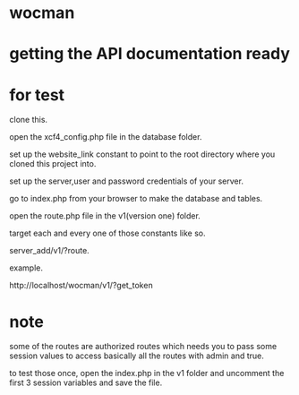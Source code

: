 # wocman

#  getting the API documentation ready

# for test

clone this.

open the xcf4_config.php file in the database folder.

set up the website_link constant to point to the root directory where you cloned this project into.

set up the server,user and password credentials of your server.

go to index.php from your browser to make the database and tables.

open the route.php file in the v1(version one) folder.

target each and every one of those constants like so.

server_add/v1/?route.

example.

http://localhost/wocman/v1/?get_token

# note
some of the routes are authorized routes which needs you to pass some session values to access basically all the routes with admin and true.

to test those once, open the index.php in the v1 folder and uncomment the first 3 session variables and save the file.